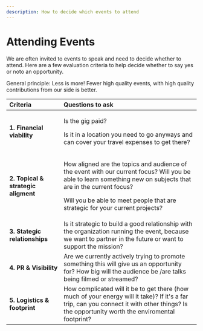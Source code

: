 ```yaml
---
description: How to decide which events to attend
---
```


# Attending Events

We are often invited to events to speak and need to decide whether to attend. Here are a few evaluation criteria to help decide whether to say yes or noto an opportunity. 

General principle: Less is more! Fewer high quality events, with high quality contributions from our side is better. 

<table>
  <thead>
    <tr>
      <th style="text-align:left">Criteria</th>
      <th style="text-align:left">Questions to ask</th>
    </tr>
  </thead>
  <tbody>
    <tr>
      <td style="text-align:left"><b> 1. Financial viability                </b>
      </td>
      <td style="text-align:left">
        <p>Is the gig paid?</p>
        <p>Is it in a location you need to go anyways and can cover your travel expenses
          to get there?</p>
      </td>
    </tr>
    <tr>
      <td style="text-align:left"><b>2. Topical &amp; strategic aligment </b>
      </td>
      <td style="text-align:left">
        <p>How aligned are the topics and audience of the event with our current
          focus? Will you be able to learn something new on subjects that are in
          the current focus?</p>
        <p>Will you be able to meet people that are strategic for your current projects?</p>
      </td>
    </tr>
    <tr>
      <td style="text-align:left"><b>3. Stategic relationships</b>
      </td>
      <td style="text-align:left">Is it strategic to build a good relationship with the organization running
        the event, because we want to partner in the future or want to support
        the mission?</td>
    </tr>
    <tr>
      <td style="text-align:left"><b>4. PR &amp; Visibility</b>
      </td>
      <td style="text-align:left">Are we currently actively trying to promote something this will give us
        an opportunity for? How big will the audience be /are talks being filmed
        or streamed?</td>
    </tr>
    <tr>
      <td style="text-align:left"><b>5. Logistics &amp; footprint</b>
      </td>
      <td style="text-align:left">How complicated will it be to get there (how much of your energy will
        it take)? If it&apos;s a far trip, can you connect it with other things?
        Is the opportunity worth the enviromental footprint?</td>
    </tr>
  </tbody>
</table>



